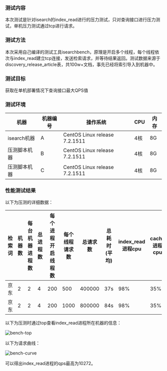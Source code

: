 ### 测试内容

本次测试是针对isearch的index_read进行的压力测试，只对查询接口进行压力测试，单机压力测试通过tcp进行请求。

### 测试方法

本次采用自己编译的测试工具isearchbench，原理是开启多个线程，每个线程依次与index_read建立tcp连接，发送检索请求，并等待结果返回。测试数据来源于discovery_release_article表，共100w+文档，事先已经将索引导入到机器中。

### 测试目标

获取在单机部署情况下查询接口最大QPS值

### 测试环境

| 机器 | 机器编号    | 操作系统  | CPU | 内存 |
|  ----  | ----  |  ----  | ----  |  ----  |
|  isearch机器 |           A | CentOS Linux release 7.2.1511    |              4核 |          8G |
|  压测脚本机器 |           B | CentOS Linux release 7.2.1511    |              4核 |          8G |
|  压测脚本机器 |           C | CentOS Linux release 7.2.1511    |              4核 |          8G |

### 性能测试结果

以下为压测的详细数据：

| 检索词 | 机器数 | 每台机器进程数 | 总进程数 | 每个进程开启线程数 | 每个线程请求数 | 总请求数   | 总耗时(平均) | index_read进程cpu | cache进程cpu | qps   |
|-----|-----|---------|------|-----------|---------|--------|---------|---------|----------|-------|
| 京东  | 2   | 2       | 4    | 200       | 500     | 400000 | 37s     | 98%    | 35%      | 10272 |
| 京东  | 2   | 2       | 4    | 200       | 1000    | 800000 | 84s     | 98%    | 35%      | 9574  |

以下为压测时通过top查看index_read进程所在机器的信息：

![bench-top](http://storage.jd.com/search-index/image/bench-top.png)

以下为请求曲线：

![bench-curve](http://storage.jd.com/search-index/image/bench-curve.png)

可以得出index_read进程的qps最高为10272。